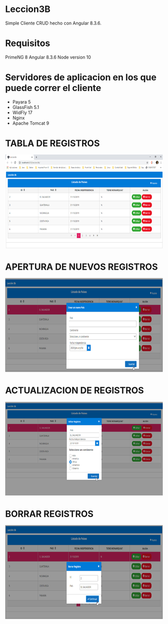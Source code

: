# Leccion3B

Simple Cliente CRUD hecho con Angular 8.3.6.

# Requisitos
   
  PrimeNG 8 
  Angular 8.3.6
  Node version 10

# Servidores de aplicacion en los que puede correr el cliente

- Payara 5
- GlassFish 5.1
- WidFly 17
- Nginx
- Apache Tomcat 9

# TABLA DE REGISTROS
<p>
  <img src="https://github.com/arfloreshn/Leccion3-B-Curso-Angular-PrimefacesNG/blob/master/src/assets/foto1.jpg" width="100%" height="300" title="Abm de mantenimiento">
</p>

# APERTURA DE NUEVOS REGISTROS
<p>
  <img src="https://github.com/arfloreshn/Leccion3-B-Curso-Angular-PrimefacesNG/blob/master/src/assets/foto2.jpg" width="100%" height="300" title="Abm de mantenimiento">
</p>

# ACTUALIZACION DE REGISTROS
<p>
  <img src="https://github.com/arfloreshn/Leccion3-B-Curso-Angular-PrimefacesNG/blob/master/src/assets/foto3.jpg" width="100%" height="300" title="Abm de mantenimiento">
</p>

# BORRAR REGISTROS
<p>
  <img src="https://github.com/arfloreshn/Leccion3-B-Curso-Angular-PrimefacesNG/blob/master/src/assets/foto4.jpg" width="100%" height="300" title="Abm de mantenimiento">
</p>